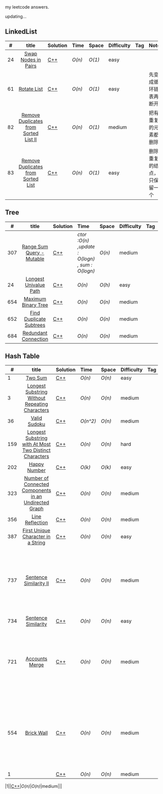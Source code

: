 my leetcode answers.  

updating...

## LinkedList

| # | title | Solution | Time | Space | Difficulty| Tag| Note |
|---|:---:|:---------|:-----|-------| ----------| ---| ---- |
|24|[Swap Nodes in Pairs]()|[C++]()|_O(n)_|_O(1)_|easy|||
|61|[Rotate List](https://leetcode.com/problems/rotate-list/)|[C++](https://github.com/zoo-keeper/leetcode/blob/master/leetcode/cpp/RotateList.cpp)|_O(n)_|_O(1)_|easy||先变成循环链表再断开|
|82|[Remove Duplicates from Sorted List II](https://leetcode.com/problems/remove-duplicates-from-sorted-list-ii/description/)|[C++](https://github.com/zoo-keeper/leetcode/blob/master/leetcode/cpp/RemoveDuplicatesfromSortedListII.cpp)|_O(n)_|_O(1)_|medium||把有重复的元素都删除|
|83|[Remove Duplicates from Sorted List](https://leetcode.com/problems/remove-duplicates-from-sorted-list/description/)|[C++]()|_O(n)_|_O(1)_|easy||删除重复的结点，只保留一个|



## Tree
| # | title | Solution | Time | Space | Difficulty| Tag| Note |
|---|:---:|:---------|:-----|-------| ----------| ---| ---- |
|307|[Range Sum Query - Mutable](https://leetcode.com/problems/range-sum-query-mutable/description/)|[C++](https://github.com/zoo-keeper/leetcode/blob/master/leetcode/cpp/RangeSumQuery.cpp)|_ctor :O(n)  ,update : O(logn) , sum : O(logn)_|_O(n)_|medium||线段树|
|24|[Longest Univalue Path](https://leetcode.com/problems/longest-univalue-path/description/)|[C++](https://github.com/zoo-keeper/leetcode/blob/master/leetcode/cpp/LongestUnivaluePath.cpp)|_O(n)_|_O(h)_|easy||dfs|
|654|[Maximum Binary Tree](https://leetcode.com/problems/maximum-binary-tree/description/)|[C++](https://github.com/zoo-keeper/leetcode/blob/master/leetcode/cpp/MaximumBinaryTree.cpp)|_O(n)_|_O(n)_|medium|||
|652|[Find Duplicate Subtrees](https://leetcode.com/problems/find-duplicate-subtrees/description/)|[C++](https://github.com/zoo-keeper/leetcode/blob/master/leetcode/cpp/FindDuplicateSubtrees.cpp)|_O(n)_|_O(n)_|medium|||
|684|[Redundant Connection](https://leetcode.com/problems/redundant-connection/)|[C++](https://github.com/zoo-keeper/leetcode/blob/master/leetcode/cpp/RedundantConnection.cpp)|_O(n)_|_O(n)_|medium|||

## Hash Table
| # | title | Solution | Time | Space | Difficulty| Tag| Note |
|---|:---:|:---------|:-----|-------| ----------| ---| ---- |
|1|[Two Sum](https://leetcode.com/problems/two-sum/)|[C++](https://github.com/zoo-keeper/leetcode/blob/master/leetcode/cpp/TwoSum.cpp)|_O(n)_|_O(n)_|easy|||
|3|[Longest Substring Without Repeating Characters](https://leetcode.com/problems/longest-substring-without-repeating-characters/)|[C++](https://github.com/zoo-keeper/leetcode/blob/master/leetcode/cpp/LongestSubstringWithoutRepeatingCharacters.cpp)|_O(n)_|_O(n)_|medium|||
|36|[Valid Sudoku](https://leetcode.com/problems/valid-sudoku/)|[C++](https://github.com/zoo-keeper/leetcode/blob/master/leetcode/cpp/ValidSudoku.cpp)|_O(n^2)_|_O(n)_|medium|||
|159|[Longest Substring with At Most Two Distinct Characters](https://leetcode.com/problems/longest-substring-with-at-most-two-distinct-characters/)|[C++](https://github.com/zoo-keeper/leetcode/blob/master/leetcode/cpp/LongestSubstringwithAtMostTwoDistinctCharacters.cpp)|_O(n)_|_O(n)_|hard|||
|202|[Happy Number](https://leetcode.com/problems/happy-number/)|[C++](https://github.com/zoo-keeper/leetcode/blob/master/leetcode/cpp/HappyNumber.cpp)|_O(k)_|_O(k)_|easy|||
|323|[Number of Connected Components in an Undirected Graph](https://leetcode.com/problems/number-of-connected-components-in-an-undirected-graph/)|[C++](https://github.com/zoo-keeper/leetcode/blob/master/leetcode/cpp/NumberofConnectedComponentsinanUndirectedGraph.cpp)|_O(n)_|_O(n)_|medium|||
|356|[Line Reflection](https://leetcode.com/problems/line-reflection/)|[C++](https://github.com/zoo-keeper/leetcode/blob/master/leetcode/cpp/LineReflection.cpp)|_O(n)_|_O(n)_|medium|||
|387|[First Unique Character in a String](https://leetcode.com/problems/first-unique-character-in-a-string/)|[C++](https://github.com/zoo-keeper/leetcode/blob/master/leetcode/cpp/FirstUniqueCharacterinaString.cpp)|_O(n)_|_O(n)_|easy|||
|737|[Sentence Similarity II](https://leetcode.com/problems/sentence-similarity-ii/)|[C++](https://github.com/zoo-keeper/leetcode/blob/master/leetcode/cpp/SentenceSimilarityII.cpp)|_O(n)_|_O(n)_|medium||并查集，字符串在map里的位置作为并查集的查询条件|
|734|[Sentence Similarity](https://leetcode.com/problems/sentence-similarity/)|[C++](https://github.com/zoo-keeper/leetcode/blob/master/leetcode/cpp/SentenceSimilarity.cpp)|_O(n)_|_O(n)_|easy|||
|721|[Accounts Merge](https://leetcode.com/problems/accounts-merge/description/)|[C++](https://github.com/zoo-keeper/leetcode/blob/master/leetcode/cpp/AccountsMerge.cpp)|_O(n)_|_O(n)_|medium||1. 并查集 2. email-name，email-id，set[id]-emails, name-emails|
|554|[Brick Wall](https://leetcode.com/problems/brick-wall/description/)|[C++](https://github.com/zoo-keeper/leetcode/blob/master/leetcode/cpp/BrickWall.cpp)|_O(n)_|_O(n)_|medium||记录每一行右边界出现的次数，从长度减去它就是最少要穿过的数目|
|1|[]()|[C++](https://github.com/zoo-keeper/leetcode/blob/master/leetcode/cpp/.cpp)|_O(n)_|_O(n)_|medium|||

|1|[]()|[C++](https://github.com/zoo-keeper/leetcode/blob/master/leetcode/cpp/.cpp)|_O(n)_|_O(n)_|medium|||
